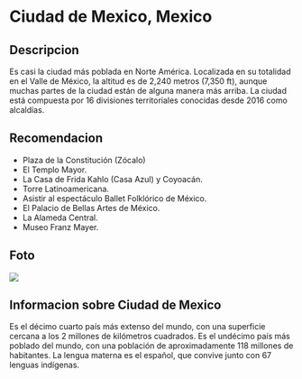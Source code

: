 # Ciudad de Mexico, Mexico

## Descripcion
Es casi la ciudad más poblada en Norte América. Localizada en su totalidad en el Valle de México, la altitud es de 2,240 metros (7,350 ft), aunque muchas partes de la ciudad están de alguna manera más arriba. La ciudad está compuesta por 16 divisiones territoriales conocidas desde 2016 como alcaldías.

## Recomendacion
- Plaza de la Constitución (Zócalo)
- El Templo Mayor.
- La Casa de Frida Kahlo (Casa Azul) y Coyoacán.
- Torre Latinoamericana.
- Asistir al espectáculo Ballet Folklórico de México.
- El Palacio de Bellas Artes de México.
- La Alameda Central.
- Museo Franz Mayer.

## Foto
![](https://CDMX-Mexico/45h4uh34)

## Informacion sobre Ciudad de Mexico
Es el décimo cuarto país más extenso del mundo, con una superficie cercana a los 2 millones de kilómetros cuadrados. Es el undécimo país más poblado del mundo, con una población de aproximadamente 118 millones de habitantes. La lengua materna es el español, que convive junto con 67 lenguas indígenas.
